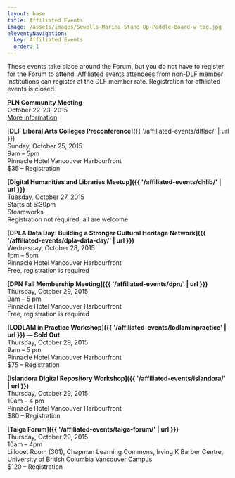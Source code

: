 ```yaml
---
layout: base
title: Affiliated Events
image: /assets/images/Sewells-Marina-Stand-Up-Paddle-Board-w-tag.jpg
eleventyNavigation:
  key: Affiliated Events
  order: 1
---
```

These events take place around the Forum, but you do not have to register for the Forum to attend. Affiliated events attendees from non-DLF member institutions can register at the DLF member rate. Registration for affiliated events is closed.

**PLN Community Meeting**  
October 22-23, 2015  
[More information](http://plnwiki.lockss.org/wiki/index.php/PLN_Community_Meeting_2015)

[**DLF Liberal Arts Colleges Preconference**]({{ '/affiliated-events/dlflac/' | url }})  
Sunday, October 25, 2015  
9am – 5pm  
Pinnacle Hotel Vancouver Harbourfront  
$35 – Registration

**[Digital Humanities and Libraries Meetup]({{ '/affiliated-events/dhlib/' | url }})**  
Tuesday, October 27, 2015  
Starts at 5:30pm  
Steamworks  
Registration not required; all are welcome

**[DPLA Data Day: Building a Stronger Cultural Heritage Network]({{ '/affiliated-events/dpla-data-day/' | url }})**  
Wednesday, October 28, 2015  
1pm – 5pm  
Pinnacle Hotel Vancouver Harbourfront  
Free, registration is required

**[DPN Fall Membership Meeting]({{ '/affiliated-events/dpn/' | url }})**  
Thursday, October 29, 2015  
9am – 5 pm  
Pinnacle Hotel Vancouver Harbourfront  
Free, registration is required

**[LODLAM in Practice Workshop]({{ '/affiliated-events/lodlaminpractice' | url }}) — Sold Out**  
Thursday, October 29, 2015  
9am – 5 pm  
Pinnacle Hotel Vancouver Harbourfront  
$75 – Registration

**[Islandora Digital Repository Workshop]({{ '/affiliated-events/islandora/' | url }})**  
Thursday, October 29, 2015  
10am – 4 pm  
Pinnacle Hotel Vancouver Harbourfront  
$80 – Registration

**[Taiga Forum]({{ '/affiliated-events/taiga-forum/' | url }})**  
Thursday, October 29, 2015  
10am – 4pm  
Lillooet Room (301), Chapman Learning Commons, Irving K Barber Centre, University of British Columbia Vancouver Campus  
$120 – Registration